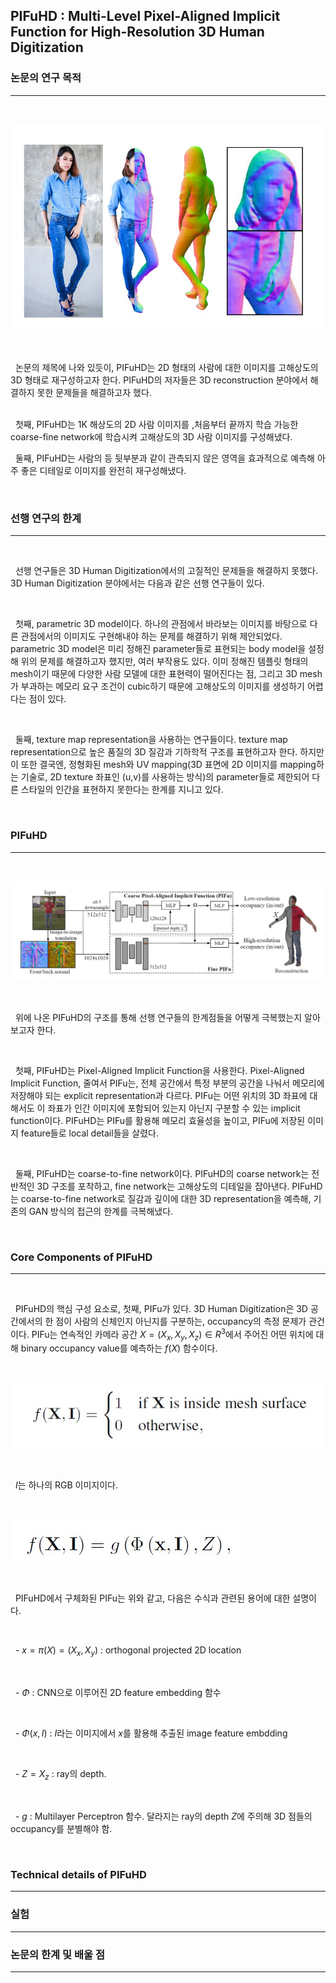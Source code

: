 ## PIFuHD : Multi-Level Pixel-Aligned Implicit Function for High-Resolution 3D Human Digitization 


### 논문의 연구 목적 
---
</br>

![](./img/PIFuHD-1.jpg)

</br>
</br>
&nbsp; 논문의 제목에 나와 있듯이, PIFuHD는 2D 형태의 사람에 대한 이미지를 고해상도의 3D 형태로 재구성하고자 한다. PIFuHD의 저자들은 3D reconstruction 분야에서 해결하지 못한 문제들을 해결하고자 했다.

</br>
</br>

&nbsp;  첫째, PIFuHD는 1K 해상도의 2D 사람 이미지를 ,처음부터 끝까지 학습 가능한 coarse-fine network에 학습시켜 고해상도의 3D 사람 이미지를 구성해냈다.
</br>

&nbsp; 둘째, PIFuHD는 사람의 등 뒷부분과 같이 관측되지 않은 영역을 효과적으로 예측해 아주 좋은 디테일로 이미지를 완전히 재구성해냈다.

</br>

### 선행 연구의 한계
---
</br>

&nbsp; 선행 연구들은 3D Human Digitization에서의 고질적인 문제들을 해결하지 못했다. 3D Human Digitization 분야에서는 다음과 같은 선행 연구들이 있다. 

</br>

&nbsp; 첫째, parametric 3D model이다.  하나의 관점에서 바라보는 이미지를 바탕으로 다른 관점에서의 이미지도 구현해내야 하는 문제를 해결하기 위해 제안되었다. parametric 3D model은 미리 정해진 parameter들로 표현되는 body model을 설정해 위의 문제를 해결하고자 했지만, 여러 부작용도 있다. 이미 정해진 템플릿 형태의 mesh이기 때문에 다양한 사람 모델에 대한 표현력이 떨어진다는 점, 그리고 3D mesh가 부과하는 메모리 요구 조건이 cubic하기 때문에 고해상도의 이미지를 생성하기 어렵다는 점이 있다.

</br>

&nbsp; 둘째, texture map representation을 사용하는 연구들이다. texture map representation으로 높은 품질의 3D 질감과 기하학적 구조를 표현하고자 한다. 하지만 이 또한 결국엔, 정형화된 mesh와 UV  mapping(3D 표면에 2D 이미지를 mapping하는 기술로, 2D texture 좌표인 (u,v)를 사용하는 방식)의 parameter들로 제한되어 다른 스타일의 인간을 표현하지 못한다는 한계를 지니고 있다.

</br>

### PIFuHD
---
</br>

![](./img/PIFuHD-4.jpg)

</br>

&nbsp; 위에 나온 PIFuHD의 구조를 통해 선행 연구들의 한계점들을 어떻게 극복했는지 알아보고자 한다.

</br>

&nbsp; 첫째, PIFuHD는 Pixel-Aligned Implicit Function을 사용한다. Pixel-Aligned Implicit Function, 줄여서 PIFu는,  전체 공간에서 특정 부분의 공간을 나눠서 메모리에 저장해야 되는 explicit representation과 다르다. PIFu는 어떤 위치의 3D 좌표에 대해서도 이 좌표가 인간 이미지에 포함되어 있는지 아닌지 구분할 수 있는 implicit function이다. PIFuHD는 PIFu를 활용해 메모리 효율성을 높이고, PIFu에 저장된 이미지 feature들로 local detail들을 살렸다.

</br>

&nbsp; 둘째, PIFuHD는 coarse-to-fine network이다. PIFuHD의 coarse network는 전반적인 3D 구조를 포착하고, fine network는 고해상도의 디테일을 잡아낸다. PIFuHD는 coarse-to-fine network로 질감과 깊이에 대한 3D representation을 예측해, 기존의 GAN 방식의 접근의 한계를 극복해냈다.

</br>

### Core Components of PIFuHD
---
</br>

&nbsp; PIFuHD의 핵심 구성 요소로, 첫째, PIFu가 있다. 3D Human Digitization은 3D 공간에서의 한 점이 사람의 신체인지 아닌지를 구분하는, occupancy의 측정 문제가 관건이다. PIFu는 연속적인 카메라 공간 $X = (X_x, X_y, X_z) \in R^3$에서 주어진 어떤 위치에 대해 binary occupancy value를 예측하는 $f(X)$ 함수이다. 

</br>

![](./img/PIFuHD-2.jpg)

</br>

&nbsp; $I$는 하나의 RGB 이미지이다. 

</br>

![](./img/PIFuHD-3.jpg)

</br>

&nbsp; PIFuHD에서 구체화된 PIFu는 위와 같고, 다음은 수식과 관련된 용어에 대한 설명이다.

</br>

&nbsp; - $x = \pi(X) = (X_x, X_y)$ : orthogonal projected 2D location

</br>

&nbsp; - $\Phi$  : CNN으로 이루어진 2D feature embedding 함수

</br>

&nbsp; - $\Phi(x,I)$ : $I$라는 이미지에서 $x$를 활용해 추출된 image feature embdding

</br>

&nbsp; - $Z = X_z$ : ray의 depth. 

</br>

&nbsp; - $g$ : Multilayer Perceptron 함수. 달라지는 ray의 depth $Z$에 주의해 3D 점들의 occupancy를 분별해야 함. 

</br>



### Technical details of PIFuHD
---
	
### 실험
---


### 논문의 한계 및 배울 점 
---
